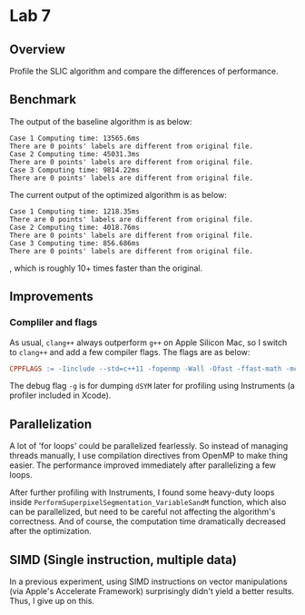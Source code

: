 # Lab 7

## Overview

Profile the SLIC algorithm and compare the differences of performance.

## Benchmark

The output of the baseline algorithm is as below:

```
Case 1 Computing time: 13565.6ms
There are 0 points' labels are different from original file.
Case 2 Computing time: 45031.3ms
There are 0 points' labels are different from original file.
Case 3 Computing time: 9814.22ms
There are 0 points' labels are different from original file.
```

The current output of the optimized algorithm is as below:

```
Case 1 Computing time: 1218.35ms
There are 0 points' labels are different from original file.
Case 2 Computing time: 4018.76ms
There are 0 points' labels are different from original file.
Case 3 Computing time: 856.686ms
There are 0 points' labels are different from original file.
```

, which is roughly 10+ times faster than the original.

## Improvements

### Compliler and flags

As usual, `clang++` always outperform `g++` on Apple Silicon Mac, so I switch to `clang++` and add a few compiler flags. The flags are as below:

```Makefile
CPPFLAGS := -Iinclude --std=c++11 -fopenmp -Wall -Ofast -ffast-math -mcpu=apple-m1 -mtune=native -g
```

The debug flag `-g` is for dumping `dSYM` later for profiling using Instruments (a profiler included in Xcode).

## Parallelization

A lot of 'for loops' could be parallelized fearlessly. So instead of managing threads manually, I use compilation directives from OpenMP to make thing easier. The performance improved immediately after parallelizing a few loops.

After further profiling with Instruments, I found some heavy-duty loops inside `PerformSuperpixelSegmentation_VariableSandM` function, which also can be parallelized, but need to be careful not affecting the algorithm's correctness. And of course, the computation time dramatically decreased after the optimization.

## SIMD (Single instruction, multiple data)

In a previous experiment, using SIMD instructions on vector manipulations (via Apple's Accelerate Framework) surprisingly didn't yield a better results. Thus, I give up on this.

